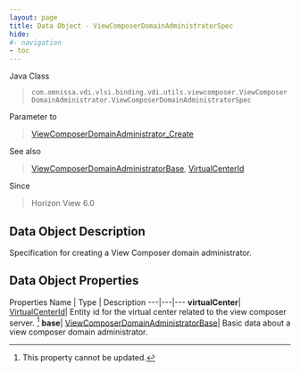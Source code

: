 ```yaml
---
layout: page
title: Data Object - ViewComposerDomainAdministratorSpec
hide:
#- navigation
- toc
---
```






Java Class
> `com.omnissa.vdi.vlsi.binding.vdi.utils.viewcomposer.ViewComposerDomainAdministrator.ViewComposerDomainAdministratorSpec`

Parameter to
> [ViewComposerDomainAdministrator_Create](vdi.utils.viewcomposer.ViewComposerDomainAdministrator.md#create)

See also
> [ViewComposerDomainAdministratorBase](vdi.utils.viewcomposer.ViewComposerDomainAdministrator.DomainAdministratorBase.md), [VirtualCenterId](vdi.entity.VirtualCenterId.md)

Since
> Horizon View 6.0


## Data Object Description

Specification for creating a View Composer domain administrator.

## Data Object Properties
Properties
Name |  Type |  Description
---|---|---
**virtualCenter**| [VirtualCenterId](vdi.entity.VirtualCenterId.md)|  Entity id for the virtual center related to the view composer server. [^2]
**base**| [ViewComposerDomainAdministratorBase](vdi.utils.viewcomposer.ViewComposerDomainAdministrator.DomainAdministratorBase.md)|  Basic data about a view composer domain administrator.


 


[^2]: This property cannot be updated.